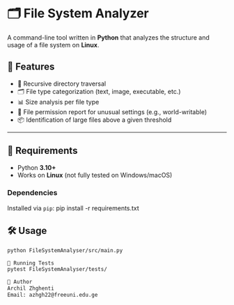 # 🗂️ File System Analyzer

A command-line tool written in **Python** that analyzes the structure and usage of a file system on **Linux**.

## 🚀 Features

- 🔁 Recursive directory traversal
- 🗂️ File type categorization (text, image, executable, etc.)
- 📊 Size analysis per file type
- 🔐 File permission report for unusual settings (e.g., world-writable)
- 📦 Identification of large files above a given threshold

---

## 🧰 Requirements

- Python **3.10+**
- Works on **Linux** (not fully tested on Windows/macOS)

### Dependencies

Installed via `pip`: pip install -r requirements.txt

## 🛠️ Usage

```bash
python FileSystemAnalyser/src/main.py

🧪 Running Tests
pytest FileSystemAnalyser/tests/

👤 Author
Archil Zhghenti
Email: azhgh22@freeuni.edu.ge
